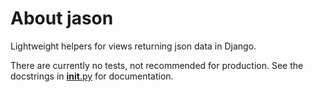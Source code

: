 About jason
===========

Lightweight helpers for views returning json data in Django.

There are currently no tests, not recommended for production. See the docstrings
in [__init__.py](jason/__init__.py) for documentation.